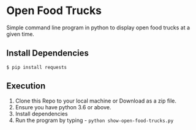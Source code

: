 # Open Food Trucks

Simple command line program in python to display open food trucks at a given time.

## Install Dependencies

```
$ pip install requests
```

## Execution

1. Clone this Repo to your local machine or Download as a zip file.
2. Ensure you have python 3.6 or above.
3. Install dependencies
4. Run the program by typing - `python show-open-food-trucks.py`
